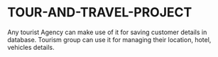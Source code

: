 # TOUR-AND-TRAVEL-PROJECT
 Any tourist Agency can make use of it for saving customer details in database. Tourism group can use it for managing their location, hotel, vehicles details.

